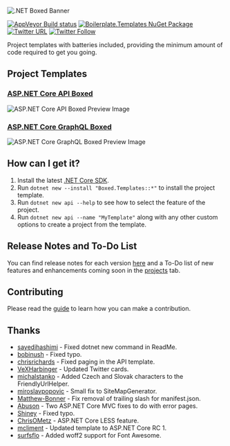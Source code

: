 ![.NET Boxed Banner](https://raw.githubusercontent.com/Dotnet-Boxed/Templates/master/Images/Banner.png)

[![AppVeyor Build status](https://ci.appveyor.com/api/projects/status/munmh9if4vfeqy62?svg=true)](https://ci.appveyor.com/project/RehanSaeed/templates) [![Boilerplate.Templates NuGet Package](https://img.shields.io/nuget/v/Boilerplate.Templates.svg)](https://www.nuget.org/packages/Boilerplate.Templates/) [![Twitter URL](https://img.shields.io/twitter/url/http/shields.io.svg?style=social)](https://twitter.com/RehanSaeedUK) [![Twitter Follow](https://img.shields.io/twitter/follow/rehansaeeduk.svg?style=social&label=Follow)](https://twitter.com/RehanSaeedUK)

Project templates with batteries included, providing the minimum amount of code required to get you going.

## Project Templates

### [ASP.NET Core API Boxed](https://github.com/Dotnet-Boxed/Templates/blob/master/Docs/API.md)
![ASP.NET Core API Boxed Preview Image](https://raw.githubusercontent.com/Dotnet-Boxed/Templates/master/Images/API-Preview.png)
### [ASP.NET Core GraphQL Boxed](https://github.com/Dotnet-Boxed/Templates/blob/master/Docs/GraphQL.md)
![ASP.NET Core GraphQL Boxed Preview Image](https://raw.githubusercontent.com/Dotnet-Boxed/Templates/master/Images/GraphQL-Preview.png)

## How can I get it?

1. Install the latest [.NET Core SDK](https://dot.net).
2. Run `dotnet new --install "Boxed.Templates::*"` to install the project template.
3. Run `dotnet new api --help` to see how to select the feature of the project.
5. Run `dotnet new api --name "MyTemplate"` along with any other custom options to create a project from the template.

## Release Notes and To-Do List
You can find release notes for each version [here](https://github.com/ASP-NET-Core-Boilerplate/Templates/releases) and a To-Do list of new features and enhancements coming soon in the [projects](https://github.com/ASP-NET-Core-Boilerplate/Templates/projects) tab.

## Contributing

Please read the [guide](https://github.com/ASP-NET-Core-Boilerplate/Templates/blob/master/CONTRIBUTING.md) to learn how you can make a contribution.

## Thanks

- [sayedihashimi](https://github.com/sayedihashimi) - Fixed dotnet new command in ReadMe.
- [bobinush](https://github.com/bobinush) - Fixed typo.
- [chrisrichards](https://github.com/chrisrichards) - Fixed paging in the API template.
- [VeXHarbinger](https://github.com/VeXHarbinger) - Updated Twitter cards.
- [michalstanko](https://github.com/michalstanko) - Added Czech and Slovak characters to the FriendlyUrlHelper.
- [miroslavpopovic](https://github.com/miroslavpopovic) - Small fix to SiteMapGenerator.
- [Matthew-Bonner](https://github.com/Matthew-Bonner) - Fix removal of trailing slash for manifest.json.
- [Abuson](https://github.com/abuson) - Two ASP.NET Core MVC fixes to do with error pages.
- [Shiney](https://github.com/Shiney) - Fixed typo.
- [ChrisOMetz](https://github.com/ChrisOMetz) - ASP.NET Core LESS feature.
- [mcliment](https://github.com/mcliment) - Updated template to ASP.NET Core RC 1.
- [surfsflo](https://github.com/surfsflo) - Added woff2 support for Font Awesome.
